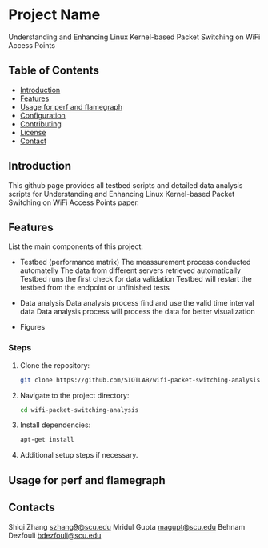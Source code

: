 # Project Name

Understanding and Enhancing Linux Kernel-based Packet Switching on WiFi Access Points

## Table of Contents

- [Introduction](#introduction)
- [Features](#features)
- [Usage for perf and flamegraph](#usage)
- [Configuration](#configuration)
- [Contributing](#contributing)
- [License](#license)
- [Contact](#contact)

## Introduction

This github page provides all testbed scripts and detailed data analysis scripts for Understanding and Enhancing Linux Kernel-based
Packet Switching on WiFi Access Points paper.

## Features

List the main components of this project:
- Testbed (performance matrix)
   The meassurement process conducted automatelly
   The data from different servers retrieved automatically
   Testbed runs the first check for data validation
   Testbed will restart the testbed from the endpoint or unfinished tests

- Data analysis
   Data analysis process find and use the valid time interval data
   Data analysis process will process the data for better visualization

- Figures

### Steps

1. Clone the repository:
    ```sh
    git clone https://github.com/SIOTLAB/wifi-packet-switching-analysis.git
    ```
2. Navigate to the project directory:
    ```sh
    cd wifi-packet-switching-analysis
    ```
3. Install dependencies:
    ```sh
    apt-get install 
    ```
4. Additional setup steps if necessary.

## Usage for perf and flamegraph

## Contacts
Shiqi Zhang  szhang9@scu.edu
Mridul Gupta  magupt@scu.edu
Behnam Dezfouli bdezfouli@scu.edu
 